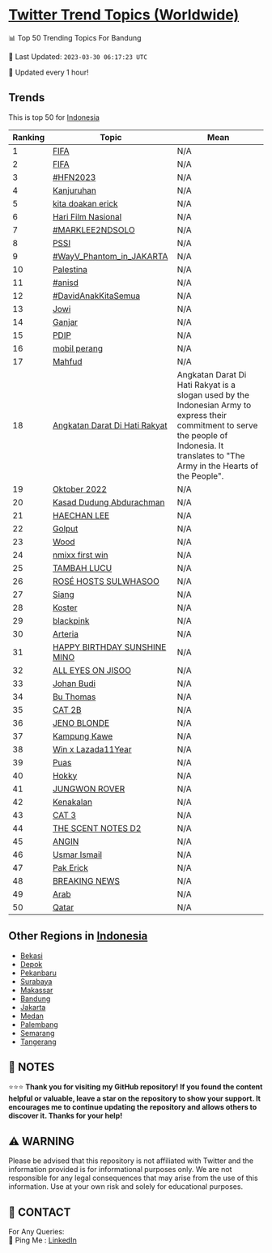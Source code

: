 [Twitter Trend Topics (Worldwide)](https://github.com/ErcinDedeoglu/Twitter-Trend-Topics)
==========


📊 Top 50 Trending Topics For Bandung

📆 Last Updated: `2023-03-30 06:17:23 UTC`

🔧 Updated every 1 hour!


## Trends

This is top 50 for [Indonesia](</Indonesia>)

| Ranking | Topic | Mean |
| ------- | ------------ | ------------ |
| 1 | [FIFA](http://twitter.com/search?q=FIFA) | N/A |
| 2 | [FIFA](http://twitter.com/search?q=FIFA) | N/A |
| 3 | [#HFN2023](http://twitter.com/search?q=%23HFN2023) | N/A |
| 4 | [Kanjuruhan](http://twitter.com/search?q=Kanjuruhan) | N/A |
| 5 | [kita doakan erick](http://twitter.com/search?q=kita+doakan+erick) | N/A |
| 6 | [Hari Film Nasional](http://twitter.com/search?q=Hari+Film+Nasional) | N/A |
| 7 | [#MARKLEE2NDSOLO](http://twitter.com/search?q=%23MARKLEE2NDSOLO) | N/A |
| 8 | [PSSI](http://twitter.com/search?q=PSSI) | N/A |
| 9 | [#WayV_Phantom_in_JAKARTA](http://twitter.com/search?q=%23WayV_Phantom_in_JAKARTA) | N/A |
| 10 | [Palestina](http://twitter.com/search?q=Palestina) | N/A |
| 11 | [#anisd](http://twitter.com/search?q=%23anisd) | N/A |
| 12 | [#DavidAnakKitaSemua](http://twitter.com/search?q=%23DavidAnakKitaSemua) | N/A |
| 13 | [Jowi](http://twitter.com/search?q=Jowi) | N/A |
| 14 | [Ganjar](http://twitter.com/search?q=Ganjar) | N/A |
| 15 | [PDIP](http://twitter.com/search?q=PDIP) | N/A |
| 16 | [mobil perang](http://twitter.com/search?q=mobil+perang) | N/A |
| 17 | [Mahfud](http://twitter.com/search?q=Mahfud) | N/A |
| 18 | [Angkatan Darat Di Hati Rakyat](http://twitter.com/search?q=Angkatan+Darat+Di+Hati+Rakyat) | Angkatan Darat Di Hati Rakyat is a slogan used by the Indonesian Army to express their commitment to serve the people of Indonesia. It translates to "The Army in the Hearts of the People". |
| 19 | [Oktober 2022](http://twitter.com/search?q=Oktober+2022) | N/A |
| 20 | [Kasad Dudung Abdurachman](http://twitter.com/search?q=Kasad+Dudung+Abdurachman) | N/A |
| 21 | [HAECHAN LEE](http://twitter.com/search?q=HAECHAN+LEE) | N/A |
| 22 | [Golput](http://twitter.com/search?q=Golput) | N/A |
| 23 | [Wood](http://twitter.com/search?q=Wood) | N/A |
| 24 | [nmixx first win](http://twitter.com/search?q=nmixx+first+win) | N/A |
| 25 | [TAMBAH LUCU](http://twitter.com/search?q=TAMBAH+LUCU) | N/A |
| 26 | [ROSÉ HOSTS SULWHASOO](http://twitter.com/search?q=ROS%c3%89+HOSTS+SULWHASOO) | N/A |
| 27 | [Siang](http://twitter.com/search?q=Siang) | N/A |
| 28 | [Koster](http://twitter.com/search?q=Koster) | N/A |
| 29 | [blackpink](http://twitter.com/search?q=blackpink) | N/A |
| 30 | [Arteria](http://twitter.com/search?q=Arteria) | N/A |
| 31 | [HAPPY BIRTHDAY SUNSHINE MINO](http://twitter.com/search?q=HAPPY+BIRTHDAY+SUNSHINE+MINO) | N/A |
| 32 | [ALL EYES ON JISOO](http://twitter.com/search?q=ALL+EYES+ON+JISOO) | N/A |
| 33 | [Johan Budi](http://twitter.com/search?q=Johan+Budi) | N/A |
| 34 | [Bu Thomas](http://twitter.com/search?q=Bu+Thomas) | N/A |
| 35 | [CAT 2B](http://twitter.com/search?q=CAT+2B) | N/A |
| 36 | [JENO BLONDE](http://twitter.com/search?q=JENO+BLONDE) | N/A |
| 37 | [Kampung Kawe](http://twitter.com/search?q=Kampung+Kawe) | N/A |
| 38 | [Win x Lazada11Year](http://twitter.com/search?q=Win+x+Lazada11Year) | N/A |
| 39 | [Puas](http://twitter.com/search?q=Puas) | N/A |
| 40 | [Hokky](http://twitter.com/search?q=Hokky) | N/A |
| 41 | [JUNGWON ROVER](http://twitter.com/search?q=JUNGWON+ROVER) | N/A |
| 42 | [Kenakalan](http://twitter.com/search?q=Kenakalan) | N/A |
| 43 | [CAT 3](http://twitter.com/search?q=CAT+3) | N/A |
| 44 | [THE SCENT NOTES D2](http://twitter.com/search?q=THE+SCENT+NOTES+D2) | N/A |
| 45 | [ANGIN](http://twitter.com/search?q=ANGIN) | N/A |
| 46 | [Usmar Ismail](http://twitter.com/search?q=Usmar+Ismail) | N/A |
| 47 | [Pak Erick](http://twitter.com/search?q=Pak+Erick) | N/A |
| 48 | [BREAKING NEWS](http://twitter.com/search?q=BREAKING+NEWS) | N/A |
| 49 | [Arab](http://twitter.com/search?q=Arab) | N/A |
| 50 | [Qatar](http://twitter.com/search?q=Qatar) | N/A |



## Other Regions in [Indonesia](</Indonesia>)

* [Bekasi](</Indonesia/Bekasi.md>)
* [Depok](</Indonesia/Depok.md>)
* [Pekanbaru](</Indonesia/Pekanbaru.md>)
* [Surabaya](</Indonesia/Surabaya.md>)
* [Makassar](</Indonesia/Makassar.md>)
* [Bandung](</Indonesia/Bandung.md>)
* [Jakarta](</Indonesia/Jakarta.md>)
* [Medan](</Indonesia/Medan.md>)
* [Palembang](</Indonesia/Palembang.md>)
* [Semarang](</Indonesia/Semarang.md>)
* [Tangerang](</Indonesia/Tangerang.md>)



## 📝 NOTES

⭐⭐⭐ **Thank you for visiting my GitHub repository! If you found the content helpful or valuable, leave a star on the repository to show your support. It encourages me to continue updating the repository and allows others to discover it. Thanks for your help!**


## ⚠️ WARNING

Please be advised that this repository is not affiliated with Twitter and the information provided is for informational purposes only. We are not responsible for any legal consequences that may arise from the use of this information. Use at your own risk and solely for educational purposes.


## 📨 CONTACT

 For Any Queries:  
            🏓 Ping Me : [LinkedIn](https://www.linkedin.com/in/ercindedeoglu/)
